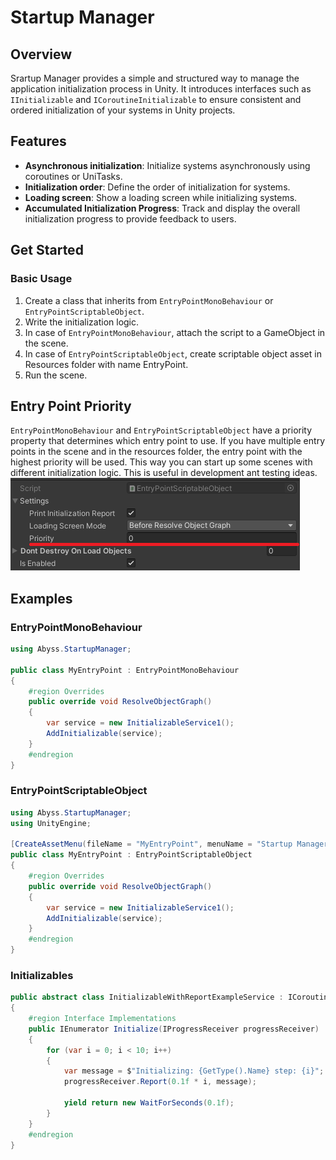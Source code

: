 Startup Manager
===============
## Overview
Srartup Manager provides a simple and structured way to manage the application initialization process in Unity. 
It introduces interfaces such as `IInitializable` and `ICoroutineInitializable` 
to ensure consistent and ordered initialization of your systems in Unity projects.

## Features
- **Asynchronous initialization**: Initialize systems asynchronously using coroutines or UniTasks.
- **Initialization order**: Define the order of initialization for systems.
- **Loading screen**: Show a loading screen while initializing systems.
- **Accumulated Initialization Progress**: Track and display the overall initialization progress to provide feedback to users.

## Get Started
### Basic Usage

1. Create a class that inherits from `EntryPointMonoBehaviour` or `EntryPointScriptableObject`.
2. Write the initialization logic.
3. In case of `EntryPointMonoBehaviour`, attach the script to a GameObject in the scene.
4. In case of `EntryPointScriptableObject`, create scriptable object asset in Resources folder with name EntryPoint.
5. Run the scene.

## Entry Point Priority

`EntryPointMonoBehaviour` and `EntryPointScriptableObject` have a priority property that determines which entry point to use.
If you have multiple entry points in the scene and in the resources folder, the entry point with the highest priority will be used.
This way you can start up some scenes with different initialization logic. This is useful in development ant testing ideas.
![](Documetation/Images/priority.png)

## Examples

### EntryPointMonoBehaviour
```csharp
using Abyss.StartupManager;

public class MyEntryPoint : EntryPointMonoBehaviour
{
	#region Overrides
	public override void ResolveObjectGraph()
	{
		var service = new InitializableService1();
		AddInitializable(service);
	}
	#endregion
}
```

### EntryPointScriptableObject
```csharp
using Abyss.StartupManager;
using UnityEngine;

[CreateAssetMenu(fileName = "MyEntryPoint", menuName = "Startup Manager/MyEntryPoint", order = 1)]
public class MyEntryPoint : EntryPointScriptableObject
{
	#region Overrides
	public override void ResolveObjectGraph()
	{
		var service = new InitializableService1();
		AddInitializable(service);
	}
	#endregion
}
```


### Initializables
```csharp   
public abstract class InitializableWithReportExampleService : ICoroutineInitializable
{
	#region Interface Implementations
	public IEnumerator Initialize(IProgressReceiver progressReceiver)
	{
		for (var i = 0; i < 10; i++)
		{
			var message = $"Initializing: {GetType().Name} step: {i}";
			progressReceiver.Report(0.1f * i, message);

			yield return new WaitForSeconds(0.1f);
		}
	}
	#endregion
}
```
